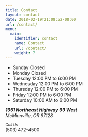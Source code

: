 ```yaml
---
title: Contact
layout: contact
date: 2018-02-19T21:08:52-08:00
url: /contact/
menu:
  main:
    identifier: contact
    name: Contact
    url: /contact/
    weight: 7
---
```


<ul class="list-unstyled list-hours mb-5 text-left mx-auto">
  <li id="hours--Sunday" class="list-unstyled-item list-hours-item d-flex">
    Sunday
    <span class="ml-auto">Closed</span>
  </li>
  <li id="hours--Monday" class="list-unstyled-item list-hours-item d-flex">
    Monday
    <span class="ml-auto">Closed</span>
  </li>
  <li id="hours--Tuesday" class="list-unstyled-item list-hours-item d-flex flex-wrap">
    Tuesday
    <span class="ml-auto">12:00 PM to 6:00 PM</span>
  </li>
  <li id="hours--Wednesday" class="list-unstyled-item list-hours-item d-flex flex-wrap">
    Wednesday
    <span class="ml-auto">12:00 PM to 6:00 PM</span>
  </li>
  <li id="hours--Thursday" class="list-unstyled-item list-hours-item d-flex flex-wrap">
    Thursday
    <span class="ml-auto">12:00 PM to 6:00 PM</span>
  </li>
  <li id="hours--Friday" class="list-unstyled-item list-hours-item d-flex flex-wrap">
    Friday
    <span class="ml-auto">12:00 PM to 6:00 PM</span>
  </li>
  <li id="hours--Saturday" class="list-unstyled-item list-hours-item d-flex flex-wrap">
    Saturday
    <span class="ml-auto">10:00 AM to 6:00 PM</span>
  </li>
</ul>
<p class="address mb-5">
  <em>
    <strong>1651 Northeast Highway 99 West</strong>
    <br>
    McMinnville, OR 97128
  </em>
</p>
<p class="mb-0">
  <small>
    <em>Call Us</em>
  </small>
  <br>
  (503) 472-4500
</p>
